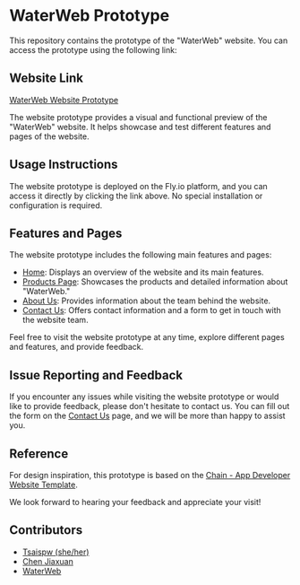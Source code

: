 # WaterWeb Prototype

This repository contains the prototype of the "WaterWeb" website. You can access the prototype using the following link:

## Website Link

[WaterWeb Website Prototype](https://waterweb.fly.dev)

The website prototype provides a visual and functional preview of the "WaterWeb" website. It helps showcase and test different features and pages of the website.

## Usage Instructions

The website prototype is deployed on the Fly.io platform, and you can access it directly by clicking the link above. No special installation or configuration is required.

## Features and Pages

The website prototype includes the following main features and pages:

- [Home](https://waterweb.fly.dev): Displays an overview of the website and its main features.
- [Products Page](https://waterweb.fly.dev/products): Showcases the products and detailed information about "WaterWeb."
- [About Us](https://waterweb.fly.dev/about): Provides information about the team behind the website.
- [Contact Us](https://waterweb.fly.dev/contact): Offers contact information and a form to get in touch with the website team.

Feel free to visit the website prototype at any time, explore different pages and features, and provide feedback.

## Issue Reporting and Feedback

If you encounter any issues while visiting the website prototype or would like to provide feedback, please don't hesitate to contact us. You can fill out the form on the [Contact Us](https://waterweb.fly.dev/contact) page, and we will be more than happy to assist you.

## Reference

For design inspiration, this prototype is based on the [Chain - App Developer Website Template](https://templatemo.com/tm-570-chain-app-dev).

We look forward to hearing your feedback and appreciate your visit!

## Contributors

- [Tsaispw (she/her)](https://github.com/tsaispw)
- [Chen Jiaxuan](https://github.com/jrshn)
- [WaterWeb](https://www.linkedin.com/company/%E7%BA%8C%E6%B0%B4/)
